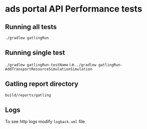 # ads portal API Performance tests

## Running all tests
`./gradlew gatlingRun` 

## Running single test
`./gradlew gatlingRun-testName` i.e. `./gradlew gatlingRun-AddTransportResourceSimulationSimulation` 

## Gatling report directory
`build/reports/gatling` 

## Logs
To see http logs modify `logback.xml` file
